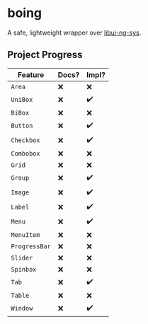 # boing

A safe, lightweight wrapper over [libui-ng-sys](https://crates.io/crates/libui-ng-sys).

## Project Progress

| Feature       | Docs? | Impl? |
| ------------- | ----- | ----- |
| `Area`        | ❌    | ❌    |
| `UniBox`      | ❌    | ✔️    |
| `BiBox`       | ❌    | ❌    |
| `Button`      | ❌    | ✔️    |
| `Checkbox`    | ❌    | ✔️    |
| `Combobox`    | ❌    | ❌    |
| `Grid`        | ❌    | ❌    |
| `Group`       | ❌    | ✔️    |
| `Image`       | ❌    | ✔️    |
| `Label`       | ❌    | ✔️    |
| `Menu`        | ❌    | ✔️    |
| `MenuItem`    | ❌    | ❌    |
| `ProgressBar` | ❌    | ❌    |
| `Slider`      | ❌    | ❌    |
| `Spinbox`     | ❌    | ❌    |
| `Tab`         | ❌    | ✔️    |
| `Table`       | ❌    | ❌    |
| `Window`      | ❌    | ✔️    |
